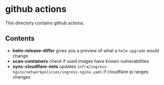 # github actions

This directory contains github actions.

## Contents

- **helm-release-differ** gives you a preview of what a `helm upgrade` would change
- **scan-containers** check if used images have known vulnerabilities
- **sync-cloudflare-nets** updates `infra/ingress-nginx/networkpolicies/ingress-nginx.yaml` if cloudflare ip ranges changes
